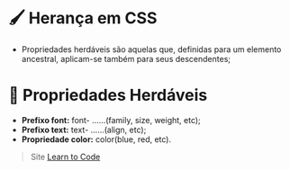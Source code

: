 # 🖌️ Herança em CSS

- Propriedades herdáveis são aquelas que, definidas para um elemento ancestral, aplicam-se também para seus descendentes;
# 📁 Propriedades Herdáveis
- **Prefixo font:** font- ......(family, size, weight, etc);
- **Prefixo text:** text- ......(align, etc);
- **Propriedade color:** color(blue, red, etc).
   
> Site <a href="https://www.w3schools.com/css/default.asp">Learn to Code</a>
